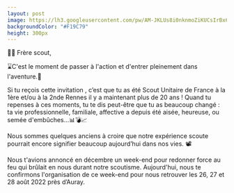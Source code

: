 ```yaml
---
layout: post
image: https://lh3.googleusercontent.com/pw/AM-JKLUs8i0nknmoZiKUCsIrBx6XyjVHWmGvOpSnlkQg5NXDTK-SxwnTajV_FdJibkIvkYKh50ySfp-muLjT5T8KWbtovhalLEur2T_4D-OqO3sHpoI8Tt0Kr39RNtC57afcMKUiRA8-i2jekGh9A1tI9NA=w904-h602-no?authuser=0
backgroundColor: "#F19C79"
height: 300px
---
```



📢📢 Frère scout,

 ⌛C'est le moment de passer à l'action et d'entrer pleinement dans l'aventure.🥁

Si tu reçois cette invitation , c’est que tu as été Scout Unitaire de France à la 1ère et/ou à la 2nde Rennes il y a maintenant plus de 20 ans ! Quand tu repenses à ces moments, tu te dis peut-être que tu as beaucoup changé : ta vie professionnelle, familiale, affective a depuis été aisée, heureuse, ou semée d'embûches…📊💣📈

Nous sommes quelques anciens à croire que notre expérience scoute pourrait encore signifier beaucoup aujourd’hui dans nos vies. 📽

Nous t'avions annoncé en décembre un week-end pour redonner force au feu qui brûlait en nous durant notre scoutisme. Aujourd'hui, nous te confirmons l'organisation de ce week-end pour nous retrouver les 26, 27 et 28 août 2022 près d’Auray.